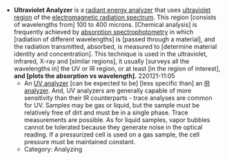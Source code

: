 - **Ultraviolet Analyzer** is a [radiant energy analyzer](http://www.solidswiki.com/index.php?title=Ultraviolet_Analyzers) that uses [ultraviolet region](((SG-jAoXKF))) of the [electromagnetic radiation spectrum](((zpFkRUq9R))). This region [consists of wavelengths from] 100 to 400 microns. [Chemical analysis] is frequently achieved by [absorption spectrophotometry](((2s4oiKHPm))) in which [radiation of different wavelengths] is [passed through a material], and the radiation transmitted, absorbed, is measured to [determine material identity and concentration]. This technique is used in the ultraviolet, infrared, X-ray and [similar regions], it usually [surveys all the wavelengths in] the UV or IR region, or at least [in the region of interest], __and [plots the absorption vs wavelength].__
220121-11:05
    - An [UV analyzer](http://www.solidswiki.com/index.php?title=File:Ultraviolet_Analyzers.jpg) [can be expected to be] [less specific than] an [IR analyzer](((zdes9Iq0x))). And, UV analyzers are generally capable of more sensitivity than their IR counterparts - trace analyses are common for UV. Samples may be gas or liquid, but the sample must be relatively free of dirt and must be in a single phase. Trace measurements are possible. As for liquid samples, vapor bubbles cannot be tolerated because they generate noise in the optical reading. If a pressurized cell is used on a gas sample, the cell pressure must be maintained constant.
    - Category: Analyzing
